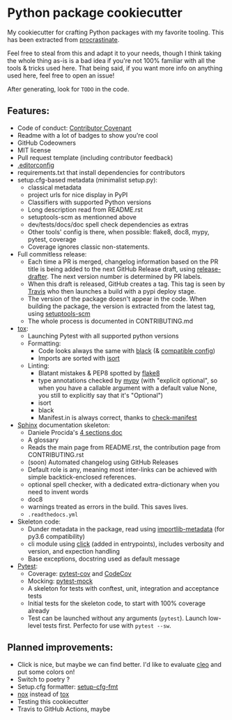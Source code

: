 # Python package cookiecutter

My cookiecutter for crafting Python packages with my favorite tooling.
This has been extracted from [procrastinate](https://github.com/peopledoc/procrastinate).

Feel free to steal from this and adapt it to your needs, though I think taking the whole
thing as-is is a bad idea if you're not 100% familiar with all the tools & tricks used
here. That being said, if you want more info on anything used here, feel free to open an
issue!

After generating, look for `TODO` in the code.

## Features:

- Code of conduct: [Contributor Covenant](https://www.contributor-covenant.org/)
- Readme with a lot of badges to show you're cool
- GitHub Codeowners
- MIT license
- Pull request template (including contributor feedback)
- [.editorconfig](https://editorconfig.org/)
- requirements.txt that install dependencies for contributors
- setup.cfg-based metadata (minimalist setup.py):
    - classical metadata
    - project urls for nice display in PyPI
    - Classifiers with supported Python versions
    - Long description read from README.rst
    - setuptools-scm as mentionned above
    - dev/tests/docs/doc spell check dependencies as extras
    - Other tools' config is there, when possible: flake8, doc8, mypy, pytest, coverage
    - Coverage ignores classic non-statements.
- Full commitless release:
    - Each time a PR is merged, changelog information based on the PR title is being
      added to the next GitHub Release draft, using
      [release-drafter](https://github.com/release-drafter/release-drafter).
      The next version number is determined by PR labels.
    - When this draft is released, GitHub creates a tag. This tag is seen by
      [Travis](https://travis-ci.org/) who then launches a build with a pypi deploy
      stage.
    - The version of the package doesn't appear in the code. When building the package,
      the version is extracted from the latest tag, using
      [setuptools-scm](https://pypi.org/project/setuptools-scm/)
    - The whole process is documented in CONTRIBUTING.md
- [tox](https://tox.readthedocs.io/en/latest/):
    - Launching Pytest with all supported python versions
    - Formatting:
        - Code looks always the same with [black](https://github.com/psf/black) (&
          [compatible
          config](https://github.com/psf/black/blob/master/docs/compatible_configs.md))
        - Imports are sorted with [isort](https://pypi.org/project/isort/)
    - Linting:
        - Blatant mistakes & PEP8 spotted by
          [flake8](https://flake8.pycqa.org/en/latest/)
        - type annotations checked by [mypy](http://mypy-lang.org/) (with "explicit
          optional", so when you have a callable argument with a default value None,
          you still to explicitly say that it's "Optional")
        - isort
        - black
        - Manifest.in is always correct, thanks to
          [check-manifest](https://pypi.org/project/check-manifest/)
- [Sphinx](https://www.sphinx-doc.org/en/master/) documentation skeleton:
    - Daniele Procida's [4 sections doc](https://documentation.divio.com/)
    - A glossary
    - Reads the main page from README.rst, the contribution page from CONTRIBUTING.rst
    - (soon) Automated changelog using GitHub Releases
    - Default role is any, meaning most inter-links can be achieved with simple
      backtick-enclosed references.
    - optional spell checker, with a dedicated extra-dictionary when you need to invent
      words
    - doc8
    - warnings treated as errors in the build. This saves lives.
    - `.readthedocs.yml`
- Skeleton code:
    - Dunder metadata in the package, read using
      [importlib-metadata](https://pypi.org/project/importlib-metadata/) (for py3.6
      compatibility)
    - cli module using [click](https://click.palletsprojects.com/en/7.x/) (added in
      entrypoints), includes verbosity and version, and expection handling
    - Base exceptions, docstring used as default message
- [Pytest](https://docs.pytest.org/en/latest/):
    - Coverage: [pytest-cov](https://pypi.org/project/pytest-cov/) and
        [CodeCov](https://codecov.io/)
    - Mocking: [pytest-mock](https://pypi.org/project/pytest-mock/)
    - A skeleton for tests with conftest, unit, integration and acceptance tests
    - Initial tests for the skeleton code, to start with 100% coverage already
    - Test can be launched without any arguments (`pytest`). Launch low-level tests
      first. Perfecto for use with `pytest --sw`.

## Planned improvements:

- Click is nice, but maybe we can find better. I'd like to evaluate
  [cleo](https://github.com/sdispater/cleo) and put some colors on!
- Switch to poetry ?
- Setup.cfg formatter: [setup-cfg-fmt](https://pypi.org/project/setup-cfg-fmt/)
- [nox](https://nox.thea.codes/en/stable/) instead of
  [tox](https://tox.readthedocs.io/en/latest/)
- Testing this cookiecutter
- Travis to GitHub Actions, maybe
